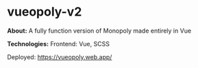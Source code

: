 # vueopoly-v2

**About:**
A fully function version of Monopoly made entirely in Vue

**Technologies:**
Frontend: Vue, SCSS

Deployed: https://vueopoly.web.app/
